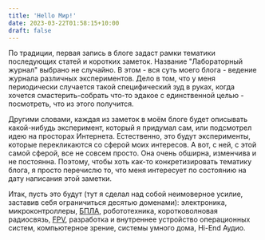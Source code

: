 ```yaml
---
title: 'Hello Мир!'
date: 2023-03-22T01:58:15+10:00
draft: false
---
```


По традиции, первая запись в блоге задаст рамки тематики последующих статей и коротких заметок. Название "Лабораторный журнал" выбрано не случайно. В этом - вся суть моего блога - ведение журнала различных экспериментов. Дело в том, что у меня периодически случается такой специфический зуд в руках, когда хочется смастерить-собрать что-то эдакое с единственной целью - посмотреть, что из этого получится.

Другими словами, каждая из заметок в моём блоге будет описывать какой-нибудь эксперимент, который я придумал сам, или подсмотрел идею на просторах Интернета. Естественно, это будут эксперименты, которые перекликаются со сферой моих интересов. А вот, с ней, с этой самой сферой, все не совсем просто. Она очень обширна, изменчива и не постоянна. Поэтому, чтобы хоть как-то конкретизировать тематику блога, я просто перечислю то, что меня интересует по состоянию на дату написания этой заметки.

Итак, пусть это будут (тут я сделал над собой неимоверное усилие, заставив себя ограничиться десятью доменами): электроника, микроконтроллеры, [БПЛА](https://en.wikipedia.org/wiki/Unmanned_aerial_vehicle), робототехника, коротковолновая радиосвязь, [FPV](<https://en.wikipedia.org/wiki/First-person_view_(radio_control)>), разработка и внутреннее устройство операционных систем, компьютерное зрение, системы умного дома, Hi-End Аудио.
